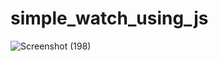 # simple_watch_using_js
![Screenshot (198)](https://github.com/lokeshhhh25/simple_watch_using_js/assets/110277723/4de771b7-c51d-4909-826d-9097a9a787a1)
